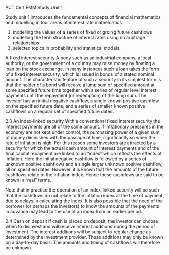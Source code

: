 ACT Cert FMM Study Unit 1

Study unit 1 introduces the fundamental concepts of financial mathematics and modelling in four areas of interest rate mathematics.

1) modelling the values of a series of fixed or groing future cashflows
2) modelling the term structure of interest rates using no arbitrage relationships
3) selected topics in probability and statistical models.

A fixed interest security
A body such as an industrial company, a local authority, or the government of a country
may raise money by floating a loan on the stock exchange. In many instances such a loan
takes the form of a fixed interest security, which is issued in bonds of a stated nominal
amount. The characteristic feature of such a security in its simplest form is that the holder
of a bond will receive a lump sum of specified amount at some specified future time
together with a series of regular level interest payments until the repayment (or
redemption) of the lump sum.
The investor has an initial negative cashflow, a single known positive cashflow on the
specified future date, and a series of smaller known positive cashflows on a regular set of
specified future dates.
 
2.3 An index-linked security
With a conventional fixed interest security the interest payments are all of the same
amount. If inflationary pressures in the economy are not kept under control, the
purchasing power of a given sum of money diminishes with the passage of time,
significantly so when the rate of inflation is high. For this reason some investors are
attracted by a security for which the actual cash amount of interest payments and of the
final capital repayment are linked to an “index” which reflects the effects of inflation.
Here the initial negative cashflow is followed by a series of unknown positive cashflows
and a single larger unknown positive cashflow, all on specified dates. However, it is
known that the amounts of the future cashflows relate to the inflation index. Hence these
cashflows are said to be known in “real” terms.

Note that in practice the operation of an index-linked security will be such that the
cashflows do not relate to the inflation index at the time of payment, due to delays in
calculating the index. It is also possible that the need of the borrower (or perhaps the
investors) to know the amounts of the payments in advance may lead to the use of an
index from an earlier period.

2.4 Cash on deposit
If cash is placed on deposit, the investor can choose when to disinvest and will receive
interest additions during the period of investment. The interest additions will be subject to
regular change as determined by the investment provider. These additions may only be
known on a day-to-day basis. The amounts and timing of cashflows will therefore be
unknown.
